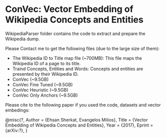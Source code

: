 # ConVec: Vector Embedding of Wikipedia Concepts and Entities

WikipediaParser folder contains the code to extract and prepare the Wikipedia dump.

Please Contact me to get the following files (due to the large size of them): 
- The Wikipedia ID to Title map file (~700MB): This file maps the Wikipedia ID of a page to its title.
- Traind Concepts, Entities and Words: Concepts and entities are presented by their Wikipedia ID.
 - ConVec (~9.5GB)
 - ConVec Fine Tuned (~9.5GB)
 - ConVec Heuristic (~9.5GB)
 - ConVec Only Anchors (~9.5GB)

Please cite to the following paper if you used the code, datasets and vector embedings:

@misc{?,
 Author = {Ehsan Sherkat, Evangelos Milios},
 Title = {Vector Embedding of Wikipedia Concepts and Entities},
 Year = {2017},
 Eprint = {arXiv:?},
}
